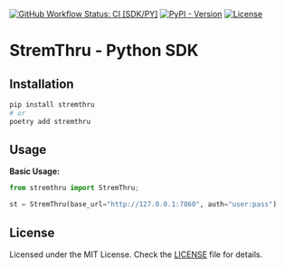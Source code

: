 [![GitHub Workflow Status: CI [SDK/PY]](https://img.shields.io/github/actions/workflow/status/MunifTanjim/stremthru/ci-sdk-py.yml?branch=main&label=CI%20%5BSDK%2FPY%5D&style=for-the-badge)](https://github.com/MunifTanjim/stremthru/actions/workflows/ci-sdk-py.yml)
[![PyPI - Version](https://img.shields.io/pypi/v/stremthru?style=for-the-badge)](https://pypi.org/project/stremthru/)
[![License](https://img.shields.io/github/license/MunifTanjim/stremthru?style=for-the-badge)](https://github.com/MunifTanjim/stremthru/blob/main/sdk/py/LICENSE)

# StremThru - Python SDK

## Installation

```sh
pip install stremthru
# or
poetry add stremthru
```

## Usage

**Basic Usage:**

```py
from stremthru import StremThru;

st = StremThru(base_url="http://127.0.0.1:7860", auth="user:pass")
```

## License

Licensed under the MIT License. Check the [LICENSE](./LICENSE) file for details.
